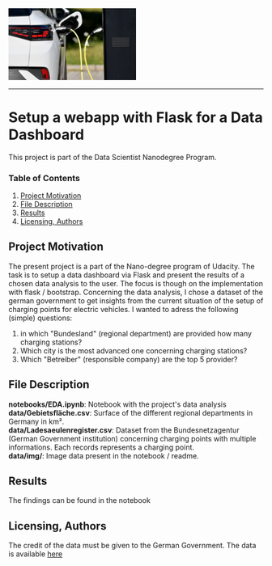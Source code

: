 <img src="data/img/e-auto-ladestation-101.jpg" style="width:50%;height=50%"/>
<hr>

# Setup a webapp with Flask for a Data Dashboard
This project is part of the Data Scientist Nanodegree Program.

### Table of Contents
1. [Project Motivation](#motivation)
2. [File Description](#files)
3. [Results](#results)
4. [Licensing, Authors](#licensing)

## Project Motivation <a name="motivation"></a>

The present project is a part of the Nano-degree program of Udacity. The task is to setup a data dashboard via Flask and present the results of a chosen data analysis to the user.
The focus is though on the implementation with flask / bootstrap. 
Concerning the data analysis, I chose a dataset of the german government to get insights from the current situation of the setup of charging points for electric vehicles. I wanted to adress the following (simple) questions:
1) in which "Bundesland" (regional department) are provided how many charging stations?
2) Which city is the most advanced one concerning charging stations?
3) Which "Betreiber" (responsible company) are the top 5 provider?

## File Description <a name="files"></a>
**notebooks/EDA.ipynb**: Notebook with the project's data analysis </br>
**data/Gebietsfläche.csv**: Surface of the different regional departments in Germany in km². </br>
**data/Ladesaeulenregister.csv**: Dataset from the Bundesnetzagentur (German Government institution) concerning charging points with multiple informations. Each records represents a charging point. </br>
**data/img/**: Image data present in the notebook / readme. </br>

## Results <a name="results"></a>
The findings can be found in the notebook

## Licensing, Authors <a name="licensing"></a>
The credit of the data must be given to the German Government. The data is available [here](https://www.bundesnetzagentur.de/DE/Fachthemen/ElektrizitaetundGas/E-Mobilitaet/Ladesaeulenkarte/start.html) 